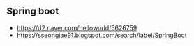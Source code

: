 ## Spring boot
* https://d2.naver.com/helloworld/5626759
* https://sseongjae91.blogspot.com/search/label/SpringBoot
